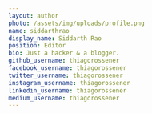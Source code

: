```yaml
---
layout: author
photo: /assets/img/uploads/profile.png
name: siddarthrao
display_name: Siddarth Rao
position: Editor
bio: Just a hacker & a blogger.
github_username: thiagorossener
facebook_username: thiagorossener
twitter_username: thiagorossener
instagram_username: thiagorossener
linkedin_username: thiagorossener
medium_username: thiagorossener
---
```

